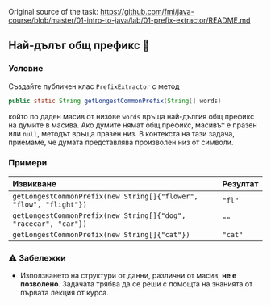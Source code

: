 Original source of the task: https://github.com/fmi/java-course/blob/master/01-intro-to-java/lab/01-prefix-extractor/README.md

## Най-дълъг общ префикс :memo:

### Условие

Създайте публичен клас `PrefixExtractor` с метод

```java
public static String getLongestCommonPrefix(String[] words)
```

който по даден масив от низове `words` връща най-дългия общ префикс на думите в масива. Ако думите нямат общ префикс, масивът е празен или `null`, методът връща празен низ. В контекста на тази задача, приемаме, че думата представлява произволен низ от символи.

### Примери

| Извикване                                                          | Резултат |
| :----------------------------------------------------------------- | :------- |
| `getLongestCommonPrefix(new String[]{"flower", "flow", "flight"})` | `"fl"`   |
| `getLongestCommonPrefix(new String[]{"dog", "racecar", "car"})`    | `""`     |
| `getLongestCommonPrefix(new String[]{"cat"})`                      | `"cat"`  |

### :warning: Забележки

- Използването на структури от данни, различни от масив, **не е позволено**. Задачата трябва да се реши с помощта на знанията от първата лекция от курса.
